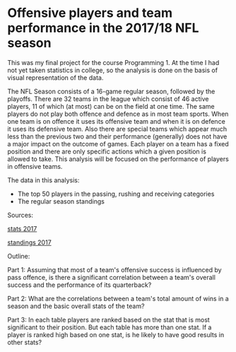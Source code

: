 # Offensive players and team performance in the 2017/18 NFL season

This was my final project for the course Programming 1. At the time I had not yet taken statistics in college, so the analysis is done on the basis of visual representation of the data.

The NFL Season consists of a 16-game regular season, followed by the playoffs.
There are 32 teams in the league which consist of 46 active players, 11 of which (at most) can be on the field at one time. 
The same players do not play both offence and defence as in most team sports. When one team is on offence it uses its offensive team and when it is on defence it uses its defensive team. Also there are special teams which appear much less than the previous two and their performance (generally) does not have a major impact on the outcome of games. 
Each player on a team has a fixed position and there are only specific actions which a given position is allowed to take.
This analysis will be focused on the performance of players in offensive teams. 

The data in this analysis:

- The top 50 players in the passing, rushing and receiving categories 
- The regular season standings 

Sources: 

[stats 2017](http://www.nfl.com/stats/player?seasonId=2017&seasonType=REG&Submit=Go)

[standings 2017](https://www.nfl.com/standings/league/2017/REG)

Outline:

Part 1: Assuming that most of a team's offensive success is influenced by pass offence, is there a significant correlation between a team's overall success and the performance of its quarterback? 

Part 2: What are the correlations between a team's total amount of wins in a season and the basic overall stats of the team? 

Part 3: In each table players are ranked based on the stat that is most significant to their position. But each table has more than one stat. If a player is ranked high based on one stat, is he likely to have good results in other stats?

